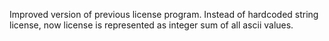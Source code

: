 Improved version of previous license program. Instead of hardcoded string license, now license is represented as integer
sum of all ascii values.


